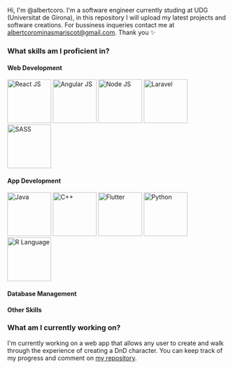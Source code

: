 Hi, I'm @albertcoro. I'm a software engineer currently studing at UDG (Universitat de Girona), in this repository I will
upload my latest projects and software creations. For bussiness inqueries contact me at
albertcorominasmariscot@gmail.com. Thank you ✨

<h3>What skills am I proficient in?</h3>

<h4>Web Development</h4>
<div display="inline">
 <img src="https://upload.wikimedia.org/wikipedia/commons/thumb/a/a7/React-icon.svg/2300px-React-icon.svg.png" height=100px weight=100px alt="React JS" title="React JS">
 <img src="https://brandslogos.com/wp-content/uploads/images/large/angular-icon-logo.png" height=100px weight=100px alt="Angular JS" title="Angular JS">
 <img src="https://pluspng.com/img-png/nodejs-png-nodejs-icon-png-50-px-1600.png" height=100px weight=100px alt="Node JS" title="Node JS">
 <img src="https://upload.wikimedia.org/wikipedia/commons/thumb/9/9a/Laravel.svg/1200px-Laravel.svg.png" height=100px weight=100px alt="Laravel" title="Laravel">
 <img src="https://img.icons8.com/m_outlined/600/000000/sass.png" height=100px weight=100px alt="SASS" title="SASS">
</div>

<h4>App Development</h4>
<div display="inline">
 <img src="https://cdn-icons-png.flaticon.com/512/226/226777.png" height=100px weight=100px alt="Java" title="Java">
 <img src="https://e7.pngegg.com/pngimages/46/626/png-clipart-c-logo-the-c-programming-language-computer-icons-computer-programming-source-code-programming-miscellaneous-template.png" height=100px weight=100px alt="C++" title="C++">
 <img src="https://iconape.com/wp-content/png_logo_vector/flutter-logo.png" height=100px weight=100px alt="Flutter" title="Flutter">
 <img src="https://www.citypng.com/public/uploads/preview/hd-python-logo-symbol-transparent-png-11639606208newcm5th7y.png" height=100px weight=100px alt="Python" title="Python">
 <img src="https://encrypted-tbn0.gstatic.com/images?q=tbn:ANd9GcReenaHW13DG0WIxuTpSsBc4h4WBYZE6YImSZkuP0JMiSlItWoR39lvgznbqoO58OnuCJg&usqp=CAU" height=100px weight=100px alt="R Language" title="R Language">
</div>

<h4>Database Management</h4>

<h4>Other Skills</h4>

<h3>What am I currently working on?</h3>
 
 I'm currently working on a web app that allows any user to create and walk through the experience of creating a DnD character. You can keep track of my progress and comment on <a href="https://github.com/albertcoro/dnd"> my repository</a>. 
